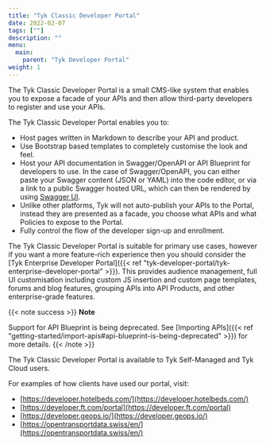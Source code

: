```yaml
---
title: "Tyk Classic Developer Portal"
date: 2022-02-07
tags: [""]
description: ""
menu:
  main:
    parent: "Tyk Developer Portal"
weight: 1
---
```


The Tyk Classic Developer Portal is a small CMS-like system that enables you to expose a facade of your APIs and then allow third-party developers to register and use your APIs.

The Tyk Classic Developer Portal enables you to:

*   Host pages written in Markdown to describe your API and product.
*   Use Bootstrap based templates to completely customise the look and feel.
*   Host your API documentation in Swagger/OpenAPI or API Blueprint for developers to use. In the case of Swagger/OpenAPI, you can either paste your Swagger content (JSON or YAML) into the code editor, or via a link to a public Swagger hosted URL, which can then be rendered by using [Swagger UI](https://swagger.io/tools/swagger-ui/).
*   Unlike other platforms, Tyk will not auto-publish your APIs to the Portal, instead they are presented as a facade, you choose what APIs and what Policies to expose to the Portal.
*   Fully control the flow of the developer sign-up and enrollment.

The Tyk Classic Developer Portal is suitable for primary use cases, however if you want a more feature-rich experience then you should consider the [Tyk Enterprise Developer Portal]({{< ref "tyk-developer-portal/tyk-enterprise-developer-portal" >}}). This provides audience management, full UI customisation including custom JS insertion and custom page templates, forums and blog features, grouping APIs into API Products, and other enterprise-grade features.

{{< note success >}}
**Note**  

Support for API Blueprint is being deprecated. See [Importing APIs]({{< ref "getting-started/import-apis#api-blueprint-is-being-deprecated" >}}) for more details.
{{< /note >}}

The Tyk Classic Developer Portal is available to Tyk Self-Managed and Tyk Cloud users.

For examples of how clients have used our portal, visit:

- [https://developer.hotelbeds.com/](https://developer.hotelbeds.com/)
- [https://developer.ft.com/portal](https://developer.ft.com/portal)
- [https://developer.geops.io/](https://developer.geops.io/)
- [https://opentransportdata.swiss/en/](https://opentransportdata.swiss/en/)
